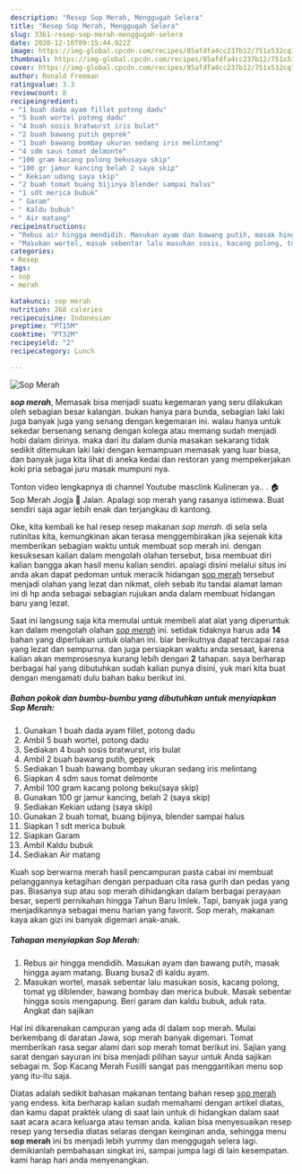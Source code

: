 ```yaml
---
description: "Resep Sop Merah, Menggugah Selera"
title: "Resep Sop Merah, Menggugah Selera"
slug: 3361-resep-sop-merah-menggugah-selera
date: 2020-12-16T09:15:44.922Z
image: https://img-global.cpcdn.com/recipes/85afdfa4cc237b12/751x532cq70/sop-merah-foto-resep-utama.jpg
thumbnail: https://img-global.cpcdn.com/recipes/85afdfa4cc237b12/751x532cq70/sop-merah-foto-resep-utama.jpg
cover: https://img-global.cpcdn.com/recipes/85afdfa4cc237b12/751x532cq70/sop-merah-foto-resep-utama.jpg
author: Ronald Freeman
ratingvalue: 3.3
reviewcount: 8
recipeingredient:
- "1 buah dada ayam fillet potong dadu"
- "5 buah wortel potong dadu"
- "4 buah sosis bratwurst iris bulat"
- "2 buah bawang putih geprek"
- "1 buah bawang bombay ukuran sedang iris melintang"
- "4 sdm saus tomat delmonte"
- "100 gram kacang polong bekusaya skip"
- "100 gr jamur kancing belah 2 saya skip"
- " Kekian udang saya skip"
- "2 buah tomat buang bijinya blender sampai halus"
- "1 sdt merica bubuk"
- " Garam"
- " Kaldu bubuk"
- " Air matang"
recipeinstructions:
- "Rebus air hingga mendidih. Masukan ayam dan bawang putih, masak hingga ayam matang. Buang busa2 di kaldu ayam."
- "Masukan wortel, masak sebentar lalu masukan sosis, kacang polong, tomat yg diblender, bawang bombay dan merica bubuk. Masak sebentar hingga sosis mengapung. Beri garam dan kaldu bubuk, aduk rata. Angkat dan sajikan"
categories:
- Resep
tags:
- sop
- merah

katakunci: sop merah 
nutrition: 268 calories
recipecuisine: Indonesian
preptime: "PT15M"
cooktime: "PT32M"
recipeyield: "2"
recipecategory: Lunch

---
```



![Sop Merah](https://img-global.cpcdn.com/recipes/85afdfa4cc237b12/751x532cq70/sop-merah-foto-resep-utama.jpg)

<b><i>sop merah</i></b>, Memasak bisa menjadi suatu kegemaran yang seru dilakukan oleh sebagian besar kalangan. bukan hanya para bunda, sebagian laki laki juga banyak juga yang senang dengan kegemaran ini. walau hanya untuk sekedar bersenang senang dengan kolega atau memang sudah menjadi hobi dalam dirinya. maka dari itu dalam dunia masakan sekarang tidak sedikit ditemukan laki laki dengan kemampuan memasak yang luar biasa, dan banyak juga kita lihat di aneka kedai dan restoran yang mempekerjakan koki pria sebagai juru masak mumpuni nya.

Tonton video lengkapnya di channel Youtube masclink Kulineran ya.. . 🏠 Sop Merah Jogja 📌 Jalan. Apalagi sop merah yang rasanya istimewa. Buat sendiri saja agar lebih enak dan terjangkau di kantong.

Oke, kita kembali ke hal resep resep makanan <i>sop merah</i>. di sela sela rutinitas kita, kemungkinan akan terasa menggembirakan jika sejenak kita memberikan sebagian waktu untuk membuat sop merah ini. dengan kesuksesan kalian dalam mengolah olahan tersebut, bisa membuat diri kalian bangga akan hasil menu kalian sendiri. apalagi disini melalui situs ini anda akan dapat pedoman untuk meracik hidangan <u>sop merah</u> tersebut menjadi olahan yang lezat dan nikmat, oleh sebab itu tandai alamat laman ini di hp anda sebagai sebagian rujukan anda dalam membuat hidangan baru yang lezat.


Saat ini langsung saja kita memulai untuk membeli alat alat yang diperuntuk kan dalam mengolah olahan <u><i>sop merah</i></u> ini. setidak tidaknya harus ada <b>14</b> bahan yang diperlukan untuk olahan ini. biar berikutnya dapat tercapai rasa yang lezat dan sempurna. dan juga persiapkan waktu anda sesaat, karena kalian akan memprosesnya kurang lebih dengan <b>2</b> tahapan. saya berharap berbagai hal yang dibutuhkan sudah kalian punya disini, yuk mari kita buat dengan mengamati dulu bahan baku berikut ini.

<!--inarticleads1-->

##### Bahan pokok dan bumbu-bumbu yang dibutuhkan untuk menyiapkan Sop Merah:

1. Gunakan 1 buah dada ayam fillet, potong dadu
1. Ambil 5 buah wortel, potong dadu
1. Sediakan 4 buah sosis bratwurst, iris bulat
1. Ambil 2 buah bawang putih, geprek
1. Sediakan 1 buah bawang bombay ukuran sedang iris melintang
1. Siapkan 4 sdm saus tomat delmonte
1. Ambil 100 gram kacang polong beku(saya skip)
1. Gunakan 100 gr jamur kancing, belah 2 (saya skip)
1. Sediakan  Kekian udang (saya skip)
1. Gunakan 2 buah tomat, buang bijinya, blender sampai halus
1. Siapkan 1 sdt merica bubuk
1. Siapkan  Garam
1. Ambil  Kaldu bubuk
1. Sediakan  Air matang


Kuah sop berwarna merah hasil pencampuran pasta cabai ini membuat pelanggannya ketagihan dengan perpaduan cita rasa gurih dan pedas yang pas. Biasanya sup atau sop merah dihidangkan dalam berbagai perayaan besar, seperti pernikahan hingga Tahun Baru Imlek. Tapi, banyak juga yang menjadikannya sebagai menu harian yang favorit. Sop merah, makanan kaya akan gizi ini banyak digemari anak-anak. 

<!--inarticleads2-->

##### Tahapan menyiapkan Sop Merah:

1. Rebus air hingga mendidih. Masukan ayam dan bawang putih, masak hingga ayam matang. Buang busa2 di kaldu ayam.
1. Masukan wortel, masak sebentar lalu masukan sosis, kacang polong, tomat yg diblender, bawang bombay dan merica bubuk. Masak sebentar hingga sosis mengapung. Beri garam dan kaldu bubuk, aduk rata. Angkat dan sajikan


Hal ini dikarenakan campuran yang ada di dalam sop merah. Mulai berkembang di daratan Jawa, sop merah banyak digemari. Tomat memberikan rasa segar alami dari sop merah tomat berikut ini. Sajian yang sarat dengan sayuran ini bisa menjadi pilihan sayur untuk Anda sajikan sebagai m. Sop Kacang Merah Fusilli sangat pas menggantikan menu sop yang itu-itu saja. 

Diatas adalah sedikit bahasan makanan tentang bahan resep <u>sop merah</u> yang endess. kita berharap kalian sudah memahami dengan artikel diatas, dan kamu dapat praktek ulang di saat lain untuk di hidangkan dalam saat saat acara acara keluarga atau teman anda. kalian bisa menyesuaikan resep resep yang tersedia diatas selaras dengan keinginan anda, sehingga menu <b>sop merah</b> ini bs menjadi lebih yummy dan menggugah selera lagi. demikianlah pembahasan singkat ini, sampai jumpa lagi di lain kesempatan. kami harap hari anda menyenangkan.
